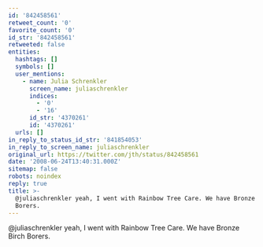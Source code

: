 ```yaml
---
id: '842458561'
retweet_count: '0'
favorite_count: '0'
id_str: '842458561'
retweeted: false
entities:
  hashtags: []
  symbols: []
  user_mentions:
    - name: Julia Schrenkler
      screen_name: juliaschrenkler
      indices:
        - '0'
        - '16'
      id_str: '4370261'
      id: '4370261'
  urls: []
in_reply_to_status_id_str: '841854053'
in_reply_to_screen_name: juliaschrenkler
original_url: https://twitter.com/jth/status/842458561
date: '2008-06-24T13:40:31.000Z'
sitemap: false
robots: noindex
reply: true
title: >-
  @juliaschrenkler yeah, I went with Rainbow Tree Care. We have Bronze Birch
  Borers.
---
```


@juliaschrenkler yeah, I went with Rainbow Tree Care. We have Bronze Birch Borers.